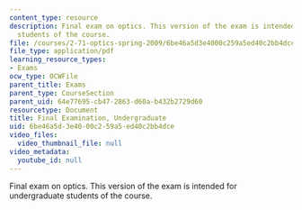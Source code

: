```yaml
---
content_type: resource
description: Final exam on optics. This version of the exam is intended for undergraduate
  students of the course.
file: /courses/2-71-optics-spring-2009/6be46a5d3e4000c259a5ed40c2bb4dce_MIT2_71S09_ufinal.pdf
file_type: application/pdf
learning_resource_types:
- Exams
ocw_type: OCWFile
parent_title: Exams
parent_type: CourseSection
parent_uid: 64e77695-cb47-2863-d60a-b432b2729d60
resourcetype: Document
title: Final Examination, Undergraduate
uid: 6be46a5d-3e40-00c2-59a5-ed40c2bb4dce
video_files:
  video_thumbnail_file: null
video_metadata:
  youtube_id: null
---
```

Final exam on optics. This version of the exam is intended for undergraduate students of the course.

